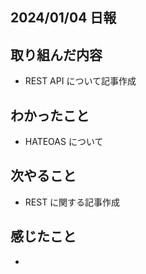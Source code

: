 ## 2024/01/04 日報

## 取り組んだ内容

- REST API について記事作成

## わかったこと

- HATEOAS について

## 次やること

- REST に関する記事作成

## 感じたこと

-
